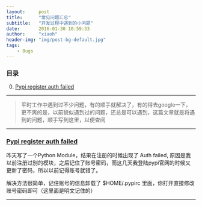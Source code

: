 ```yaml
---
layout:     post
title:      "常见问题汇总"
subtitle:   "开发过程中遇到的小问题"
date:       2016-01-30 10:59:33
author:     "xiaoh"
header-img: "img/post-bg-default.jpg"
tags:
    - Bugs
---
```


### 目录

0. [Pypi register auth failed](#pypi-register-auth-failedpypiauthfailed)

---

> 平时工作中遇到过不少问题，有的顺手就解决了，有的得去google一下，更不爽的是，以前貌似遇到过的问题，还总是可以遇到，这篇文章就是将遇到的问题，顺手写到这里，以便查阅

---

### [Pypi register auth failed](#pypiauthfailed)


昨天写了一个Python Module，结果在注册的时候出现了 Auth failed, 原因是我以前注册过别的模块，之后记住了账号密码，而这几天我登陆pypi官网的时候又更新了密码，所以以前记得账号就错了。

解决方法很简单，记住账号的信息卸载了 $HOME/.pypirc 里面，你打开直接修改账号密码即可（这里面是明文记住的）

---



